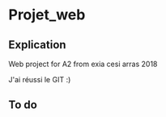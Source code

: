 # Projet_web


## Explication

Web project for A2 from exia cesi arras 2018

J'ai réussi le GIT :)


## To do
